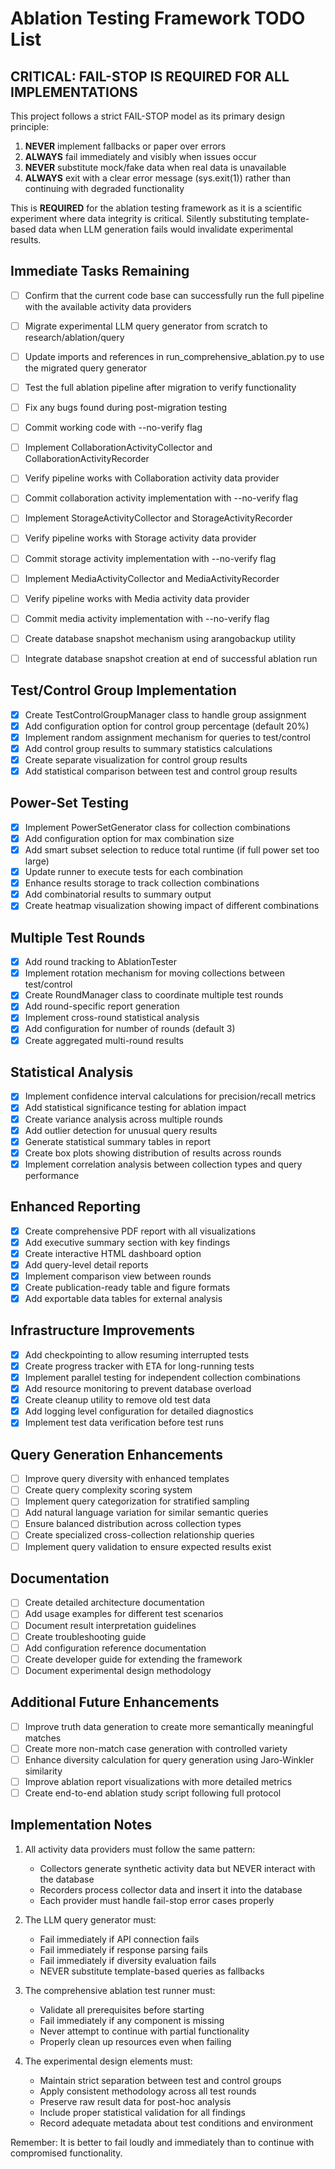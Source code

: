 # Ablation Testing Framework TODO List

## CRITICAL: FAIL-STOP IS REQUIRED FOR ALL IMPLEMENTATIONS

This project follows a strict FAIL-STOP model as its primary design principle:

1. **NEVER** implement fallbacks or paper over errors
2. **ALWAYS** fail immediately and visibly when issues occur
3. **NEVER** substitute mock/fake data when real data is unavailable
4. **ALWAYS** exit with a clear error message (sys.exit(1)) rather than continuing with degraded functionality

This is **REQUIRED** for the ablation testing framework as it is a scientific experiment where data integrity is critical.
Silently substituting template-based data when LLM generation fails would invalidate experimental results.

## Immediate Tasks Remaining

- [ ] Confirm that the current code base can successfully run the full pipeline with the available activity data providers
- [ ] Migrate experimental LLM query generator from scratch to research/ablation/query
- [ ] Update imports and references in run_comprehensive_ablation.py to use the migrated query generator
- [ ] Test the full ablation pipeline after migration to verify functionality
- [ ] Fix any bugs found during post-migration testing
- [ ] Commit working code with --no-verify flag

- [ ] Implement CollaborationActivityCollector and CollaborationActivityRecorder
- [ ] Verify pipeline works with Collaboration activity data provider
- [ ] Commit collaboration activity implementation with --no-verify flag

- [ ] Implement StorageActivityCollector and StorageActivityRecorder
- [ ] Verify pipeline works with Storage activity data provider
- [ ] Commit storage activity implementation with --no-verify flag

- [ ] Implement MediaActivityCollector and MediaActivityRecorder
- [ ] Verify pipeline works with Media activity data provider
- [ ] Commit media activity implementation with --no-verify flag

- [ ] Create database snapshot mechanism using arangobackup utility
- [ ] Integrate database snapshot creation at end of successful ablation run

## Test/Control Group Implementation

- [x] Create TestControlGroupManager class to handle group assignment
- [x] Add configuration option for control group percentage (default 20%)
- [x] Implement random assignment mechanism for queries to test/control
- [x] Add control group results to summary statistics calculations
- [x] Create separate visualization for control group results
- [x] Add statistical comparison between test and control group results

## Power-Set Testing

- [x] Implement PowerSetGenerator class for collection combinations
- [x] Add configuration option for max combination size
- [x] Add smart subset selection to reduce total runtime (if full power set too large)
- [x] Update runner to execute tests for each combination
- [x] Enhance results storage to track collection combinations
- [x] Add combinatorial results to summary output
- [x] Create heatmap visualization showing impact of different combinations

## Multiple Test Rounds

- [x] Add round tracking to AblationTester
- [x] Implement rotation mechanism for moving collections between test/control
- [x] Create RoundManager class to coordinate multiple test rounds
- [x] Add round-specific report generation
- [x] Implement cross-round statistical analysis
- [x] Add configuration for number of rounds (default 3)
- [x] Create aggregated multi-round results

## Statistical Analysis

- [x] Implement confidence interval calculations for precision/recall metrics
- [x] Add statistical significance testing for ablation impact
- [x] Create variance analysis across multiple rounds
- [x] Add outlier detection for unusual query results
- [x] Generate statistical summary tables in report
- [x] Create box plots showing distribution of results across rounds
- [x] Implement correlation analysis between collection types and query performance

## Enhanced Reporting

- [x] Create comprehensive PDF report with all visualizations
- [x] Add executive summary section with key findings
- [x] Create interactive HTML dashboard option
- [x] Add query-level detail reports
- [x] Implement comparison view between rounds
- [x] Create publication-ready table and figure formats
- [x] Add exportable data tables for external analysis

## Infrastructure Improvements

- [x] Add checkpointing to allow resuming interrupted tests
- [x] Create progress tracker with ETA for long-running tests
- [x] Implement parallel testing for independent collection combinations
- [x] Add resource monitoring to prevent database overload
- [x] Create cleanup utility to remove old test data
- [x] Add logging level configuration for detailed diagnostics
- [x] Implement test data verification before test runs

## Query Generation Enhancements

- [ ] Improve query diversity with enhanced templates
- [ ] Create query complexity scoring system
- [ ] Implement query categorization for stratified sampling
- [ ] Add natural language variation for similar semantic queries
- [ ] Ensure balanced distribution across collection types
- [ ] Create specialized cross-collection relationship queries
- [ ] Implement query validation to ensure expected results exist

## Documentation

- [ ] Create detailed architecture documentation
- [ ] Add usage examples for different test scenarios
- [ ] Document result interpretation guidelines
- [ ] Create troubleshooting guide
- [ ] Add configuration reference documentation
- [ ] Create developer guide for extending the framework
- [ ] Document experimental design methodology

## Additional Future Enhancements

- [ ] Improve truth data generation to create more semantically meaningful matches
- [ ] Create more non-match case generation with controlled variety
- [ ] Enhance diversity calculation for query generation using Jaro-Winkler similarity
- [ ] Improve ablation report visualizations with more detailed metrics
- [ ] Create end-to-end ablation study script following full protocol

## Implementation Notes

1. All activity data providers must follow the same pattern:
   - Collectors generate synthetic activity data but NEVER interact with the database
   - Recorders process collector data and insert it into the database
   - Each provider must handle fail-stop error cases properly

2. The LLM query generator must:
   - Fail immediately if API connection fails
   - Fail immediately if response parsing fails
   - Fail immediately if diversity evaluation fails
   - NEVER substitute template-based queries as fallbacks

3. The comprehensive ablation test runner must:
   - Validate all prerequisites before starting
   - Fail immediately if any component is missing
   - Never attempt to continue with partial functionality
   - Properly clean up resources even when failing

4. The experimental design elements must:
   - Maintain strict separation between test and control groups
   - Apply consistent methodology across all test rounds
   - Preserve raw result data for post-hoc analysis
   - Include proper statistical validation for all findings
   - Record adequate metadata about test conditions and environment

Remember: It is better to fail loudly and immediately than to continue with compromised functionality.